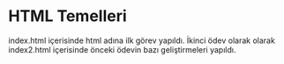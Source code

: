 # HTML Temelleri
index.html içerisinde html adına ilk görev yapıldı.
İkinci ödev olarak olarak index2.html içerisinde önceki ödevin bazı geliştirmeleri yapıldı.
